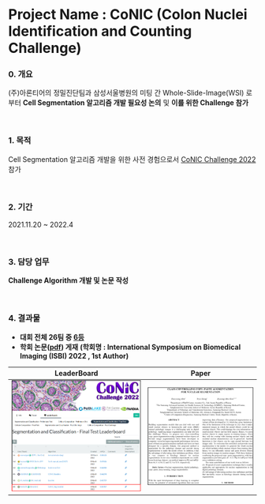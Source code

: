 # Project Name : CoNIC (Colon Nuclei Identification and Counting Challenge)


### 0. 개요
(주)아론티어의 정밀진단팀과 삼성서울병원의 미팅 간 Whole-Slide-Image(WSI) 로부터 **Cell Segmentation 알고리즘 개발 필요성 논의** 및 **이를 위한 Challenge 참가**

<br />

### 1. 목적
Cell Segmentation 알고리즘 개발을 위한 사전 경험으로서 [CoNIC Challenge 2022](https://conic-challenge.grand-challenge.org/) 참가

<br />
  
### 2. 기간
2021.11.20 ~ 2022.4

<br />

### 3. 담당 업무
**Challenge Algorithm 개발 및 논문 작성**   

<br />

### 4. 결과물 
- **대회 전체 26팀 중 [6등](https://conic-challenge.grand-challenge.org/evaluation/segmentation-and-classification-final-test/leaderboard/)**
- **학회 논문([pdf](https://github.com/AhnHeeYoung/Competition/blob/master/GrandChallenge-CoNIC/Paper/Paper%20edited.pdf)) 게재**
**(학회명 : International Symposium on Biomedical Imaging (ISBI) 2022 , 1st Author)**

| LeaderBoard | Paper |
|---|---|
|![doc/Leaderboard.PNG](./doc/Leaderboard.PNG)|![./doc/Paper.PNG](./doc/Paper.PNG)|   

